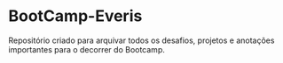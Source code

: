 # BootCamp-Everis
Repositório criado para arquivar todos os desafios, projetos e anotações importantes para o decorrer do Bootcamp.
